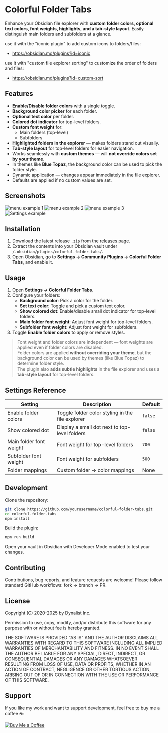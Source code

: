 # Colorful Folder Tabs

Enhance your Obsidian file explorer with **custom folder colors, optional text colors, font weights, highlights, and a tab-style layout**. Easily distinguish main folders and subfolders at a glance.  

use it with the "iconic plugin" to add custom icons to folders/files: 
- https://obsidian.md/plugins?id=iconic

use it with "custom file explorer sorting" to customize the order of folders and files: 
- https://obsidian.md/plugins?id=custom-sort


## Features

- **Enable/Disable folder colors** with a single toggle.  
- **Background color picker** for each folder.  
- **Optional text color** per folder.  
- **Colored dot indicator** for top-level folders.  
- **Custom font weight** for:  
  - Main folders (top-level)  
  - Subfolders  
- **Highlighted folders in the explorer** — makes folders stand out visually.  
- **Tab-style layout** for top-level folders for easier navigation.  
- Works seamlessly with **custom themes** — will **not override colors set by your theme**.  
- In themes like **Blue Topaz**, the background color can be used to pick the folder style.  
- Dynamic application — changes appear immediately in the file explorer.  
- Defaults are applied if no custom values are set.  


## Screenshots

![menu example 1](docs/image1.png)
![menu example 2](docs/image2.png)
![menu example 3](docs/image3.png)
![Settings example](docs/settings.png)


## Installation

1. Download the latest release `.zip` from the [releases page](https://github.com/bjornclauw/colorful-folder-tabs/releases).  
2. Extract the contents into your Obsidian vault under `/.obsidian/plugins/colorful-folder-tabs/`.  
3. Open Obsidian, go to **Settings → Community Plugins → Colorful Folder Tabs**, and enable it.  


## Usage

1. Open **Settings → Colorful Folder Tabs**.  
2. Configure your folders:  
   - **Background color**: Pick a color for the folder.  
   - **Set text color**: Toggle and pick a custom text color.  
   - **Show colored dot**: Enable/disable small dot indicator for top-level folders.  
   - **Main folder font weight**: Adjust font weight for top-level folders.  
   - **Subfolder font weight**: Adjust font weight for subfolders.  
3. Toggle **Enable folder colors** to apply or remove styles.  

> Font weight and folder colors are independent — font weights are applied even if folder colors are disabled.  
> Folder colors are applied **without overriding your theme**, but the background color can be used by themes (like Blue Topaz) to determine folder style.  
> The plugin also **adds subtle highlights** in the file explorer and uses a **tab-style layout** for top-level folders.  


## Settings Reference

| Setting | Description | Default |
|---------|-------------|---------|
| Enable folder colors | Toggle folder color styling in the file explorer | `false` |
| Show colored dot | Display a small dot next to top-level folders | `false` |
| Main folder font weight | Font weight for top-level folders | `700` |
| Subfolder font weight | Font weight for subfolders | `500` |
| Folder mappings | Custom folder → color mappings | None |


## Development

Clone the repository:

```bash
git clone https://github.com/yourusername/colorful-folder-tabs.git
cd colorful-folder-tabs
npm install
```

Build the plugin:

```bash
npm run build
```
Open your vault in Obsidian with Developer Mode enabled to test your changes.


## Contributing

Contributions, bug reports, and feature requests are welcome! Please follow standard GitHub workflows: fork → branch → PR.


## License

Copyright (C) 2020-2025 by Dynalist Inc.

Permission to use, copy, modify, and/or distribute this software for any purpose with or without fee is hereby granted.

THE SOFTWARE IS PROVIDED "AS IS" AND THE AUTHOR DISCLAIMS ALL WARRANTIES WITH REGARD TO THIS SOFTWARE INCLUDING ALL IMPLIED WARRANTIES OF MERCHANTABILITY AND FITNESS. IN NO EVENT SHALL THE AUTHOR BE LIABLE FOR ANY SPECIAL, DIRECT, INDIRECT, OR CONSEQUENTIAL DAMAGES OR ANY DAMAGES WHATSOEVER RESULTING FROM LOSS OF USE, DATA OR PROFITS, WHETHER IN AN ACTION OF CONTRACT, NEGLIGENCE OR OTHER TORTIOUS ACTION, ARISING OUT OF OR IN CONNECTION WITH THE USE OR PERFORMANCE OF THIS SOFTWARE.


## Support

If you like my work and want to support development, feel free to buy me a coffee ☕:

[![Buy Me a Coffee](https://www.buymeacoffee.com/assets/img/custom_images/orange_img.png)](https://www.buymeacoffee.com/bjornclauw)
